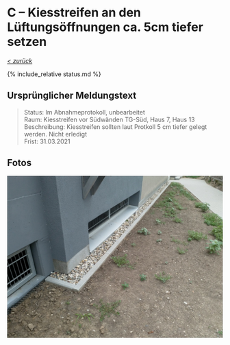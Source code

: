 # C &ndash; Kiesstreifen an den Lüftungsöffnungen ca. 5cm tiefer setzen

_[&lt; zurück](../../index.md)_

{% include_relative status.md %}

## Ursprünglicher Meldungstext

> Status: Im Abnahmeprotokoll, unbearbeitet\
> Raum: Kiesstreifen vor Südwänden TG-Süd, Haus 7, Haus 13\
> Beschreibung: Kiesstreifen sollten laut Protkoll 5 cm tiefer gelegt werden. Nicht erledigt\
> Frist: 31.03.2021

## Fotos

![](Meldung.jpg)